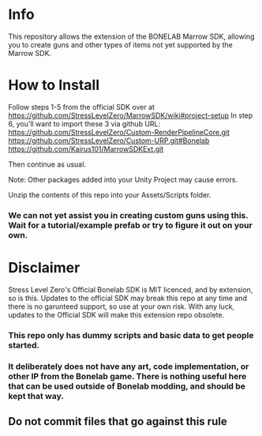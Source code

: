 # Info
This repository allows the extension of the BONELAB Marrow SDK, allowing you to create guns and other types of items not yet supported by the Marrow SDK.

# How to Install

Follow steps 1-5 from the official SDK over at https://github.com/StressLevelZero/MarrowSDK/wiki#project-setup
In step 6, you'll want to import these 3 via github URL:
https://github.com/StressLevelZero/Custom-RenderPipelineCore.git
https://github.com/StressLevelZero/Custom-URP.git#Bonelab
https://github.com/Kairus101/MarrowSDKExt.git

Then continue as usual.

Note: Other packages added into your Unity Project may cause errors.

Unzip the contents of this repo into your Assets/Scripts folder.

### We can not yet assist you in creating custom guns using this. Wait for a tutorial/example prefab or try to figure it out on your own.

# Disclaimer
Stress Level Zero's Official Bonelab SDK is MIT licenced, and by extension, so is this. Updates to the official SDK may break this repo at any time and there is no garunteed support, so use at your own risk. With any luck, updates to the Official SDK will make this extension repo obsolete.

### This repo only has dummy scripts and basic data to get people started.
### It deliberately does not have any art, code implementation, or other IP from the Bonelab game. There is nothing useful here that can be used outside of Bonelab modding, and should be kept that way.
## Do not commit files that go against this rule
